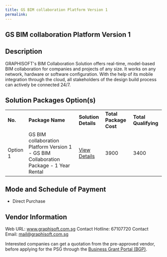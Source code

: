 ```yaml
---
title: GS BIM collaboration Platform Version 1
permalink: 
---
```


## GS BIM collaboration Platform Version 1

## Description

GRAPHISOFT's BIM Collaboration Solution offers real-time, model-based BIM collaboration for companies and projects of any size. It works on any network, hardware or software configuration. With the help of its mobile integration through the cloud, all stakeholders of the design build process can actively be connected 24/7.

## Solution Packages Option(s)

<table>
<tr>
<td><b>No.</b></td>
<td><b>Package Name</b></td>
<td><b>Solution Details</b></td>
<td><b>Total Package Cost</b></td>
<td><b>Total Qualifying</b></td>
</tr>
<tr>
<td>Option 1</td>
<td>GS BIM collaboration Platform Version 1 - GS BIM Collaboration Package - 1 Year Rental</td>
<td><a href='https://www.gobusiness.gov.sg/images/psg/Graphisoft_Asia_20200346_Desensitised_Annex_3_Part_2.pdf'>View Details</a></td>
<td>3900</td>
<td>3400</td>
</tr>
</table>

## Mode and Schedule of Payment

 - Direct Purchase

## Vendor Information

 Web URL: www.graphisoft.com.sg 
Contact Hotline: 67107720 
Contact Email: mail@graphisoft.com.sg 


Interested companies can get a quotation from the pre-approved vendor, before applying for the PSG through the <a href='https://www.businessgrants.gov.sg/'>Business Grant Portal (BGP)</a>.
